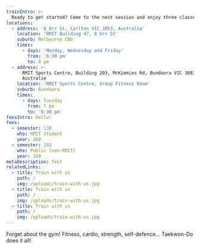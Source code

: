 ```yaml
---
trainIntro: >-
  Ready to get started? Come to the next session and enjoy three classes for free! We run four classes a week across two locations and welcome all levels of fitness and experience.
locations:
  - address: '8 Orr St, Carlton VIC 3053, Australia'
    location: 'RMIT Building 47, 8 Orr St'
    suburb: Melbourne CBD
    times:
      - days: 'Monday, Wednesday and Friday'
        from: '6:30 pm'
        to: 8 pm
  - address: >-
      RMIT Sports Centre, Building 203, McKimmies Rd, Bundoora VIC 3083,
      Australie
    location: 'RMIT Sports Centre, Group Fitness Room'
    suburb: Bundoora
    times:
      - days: Tuesday
        from: 7 pm
        to: '8:30 pm'
feesIntro: Hello!
fees:
  - semester: 130
    who: RMIT student
    year: 260
  - semester: 155
    who: Public (non-RMIT)
    year: 310
metaDescription: Test
relatedLinks:
  - title: Train with us
    path: /
    img: /uploads/train-with-us.jpg
  - title: Train with us
    path: /
    img: /uploads/train-with-us.jpg
  - title: Train with us
    path: /
    img: /uploads/train-with-us.jpg
---
```

Forget about the gym! Fitness, cardio, strength, self-defence... Taekwon-Do does it all!
